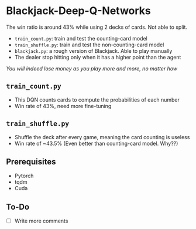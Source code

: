 # Blackjack-Deep-Q-Networks

The win ratio is around 43% while using 2 decks of cards. Not able to split.

- `train_count.py`: train and test the counting-card model
- `train_shuffle.py`: train and test the non-counting-card model
- `blackjack.py`: a rough version of Blackjack. Able to play manually
- The dealer stop hitting only when it has a higher point than the agent

*You will indeed lose money as you play more and more, no matter how*

## `train_count.py`
- This DQN counts cards to compute the probabilities of each number
- Win rate of 43%, need more fine-tuning

## `train_shuffle.py`
- Shuffle the deck after every game, meaning the card counting is useless
- Win rate of ~43.5% (Even better than counting-card model. Why??)

## Prerequisites
- Pytorch
- tqdm
- Cuda

## To-Do
- [ ] Write more comments
